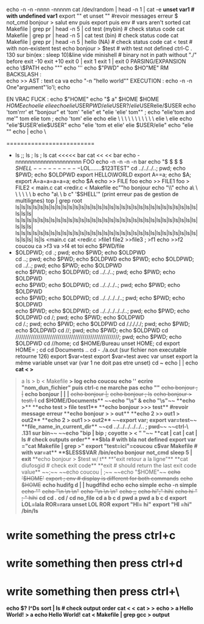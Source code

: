 echo -n -n -nnnn -nnnnm
cat /dev/random | head -n 1 | cat -e
**unset var1 # with undefined var1**
export "" et unset "" #revoir messages erreur
$
not_cmd bonjour > salut
env puis export puis env # vars aren't sorted
cat Makefile | grep pr | head -n 5 | cd test (mybin) # check status code
cat Makefile | grep pr | head -n 5 | cat test (bin) # check status code
cat Makefile | grep pr | head -n 5 | hello (NA) # check status code
cat < test # with non-existent test
echo bonjour > $test # with test not defined
ctrl-C . 130 sur bin(ex : sleep 10)&line vide
minishell # binary not in path without "./" before
exit -10
exit +10
exit 0 | exit 1
exit 1 | exit 0
PARSING/EXPANSION
echo \\\$PATH
echo \"\"\"
echo \'\'\'
echo $"PWD"
echo $HO"ME"
RM BACKSLASH :  
echo \>\>
AST :
<coucou echo ca va
echo coucou >text ca va
echo "-n "hello      world""
EXECUTION :
echo -n -n One"argument"'lo'l; echo

EN VRAC FUCK :
echo $"HOME"
echo "$     a"
$HOME $HOME $HOME
echo elie \ elie
echo elie$USER$PWD/elie$USER$?/elie$USERelie/$USER
echo 'tom'rrr' et "bonjour" et 'tom' "elie" et "elie 'elie' tom"" ; echo "elie'tom and me'" tom elie 	tom ; echo 'tom' elie
echo elie \ \ \ \ \ \ \ \ \ \ \ elie \ elie
echo "elie'$USER'elie$USER"
echo "elie 'tom et elie' elie $USER/elie"
echo "elie ""
echo |
echo \
>
=========================
-	ls ;; ls
     ; ls ; ls
     cat <<<<< bar
     cat << << bar
     echo -nnnnnnnnnnnnnnnnnnnnn FOO
     echo -n -n -n -n bar
     echo "$ $ $ $ $SHELL----------$LOL.......$123TEST"
     cd ../../../..; pwd; echo $PWD; echo $OLDPWD
     export HELLO\WORLD
     export A==a; echo $A; export A=a=a=a=a=a; echo $A
     echo >> FILE foo
     echo >> FILE1 foo > FILE2
     < main.c cat <redir.c < Makefile
     ec""ho bonjour
     echo "\\"
     echo a\ \ \ \ \ \ \ b
     echo "a\ \ b c" '$SHELL'" (print erreur pas de gestion de multilignes)
     top | grep root
     ls|ls|ls|ls|ls|ls|ls|ls|ls|ls|ls|ls|ls|ls|ls|ls|ls|ls|ls|ls|ls|ls|ls|ls|ls|ls|ls|ls|ls|ls|ls|ls|ls|ls|
     ls|ls|ls|ls|ls|ls|ls|ls|ls|ls|ls|ls|ls|ls|ls|ls|ls|ls|ls|ls|ls|ls|ls|ls|ls|ls|ls|ls|ls|ls|ls|ls|ls|ls|
     ls|ls|ls|ls|ls|ls|ls|ls|ls|ls|ls|ls|ls|ls|ls|ls|ls|ls|ls|ls|ls|ls|ls|ls|ls|ls|ls|ls|ls|ls|ls|ls|ls|ls|
     ls|ls
     <main.c cat <redir.c >file1 <Makefile >file2 >>file3 ; >f1 echo >>f2 coucou ca >f3 va >f4 et toi
     echo $PWD/file
-	$OLDPWD; cd .; pwd; echo $PWD; echo $OLDPWD      
     cd ..; pwd; echo $PWD; echo $OLDPWD
     echo $PWD; echo $OLDPWD; cd ../..; pwd; echo $PWD; echo $OLDPWD                                                    
     echo $PWD; echo $OLDPWD; cd ../../..; pwd; echo $PWD; echo $OLDPWD                                                 
     echo $PWD; echo $OLDPWD; cd ../../../..; pwd; echo $PWD; echo $OLDPWD                                              
     echo $PWD; echo $OLDPWD; cd ../../../../..; pwd; echo $PWD; echo $OLDPWD                                           
     echo $PWD; echo $OLDPWD; cd ../../../../../..; pwd; echo $PWD; echo $OLDPWD
     cd /; pwd; echo $PWD; echo $OLDPWD                                     
     cd /.; pwd; echo $PWD; echo $OLDPWD
     cd /././././; pwd; echo $PWD; echo $OLDPWD
     cd //; pwd; echo $PWD; echo $OLDPWD
     cd //////////////////////////////////////////////////////; pwd; echo $PWD; echo $OLDPWD
     cd //home;
     cd $HOME/Bureau
     unset HOME; cd
     export HOME= ; cd
     cd Documents ..
     cd -
     ./a.out (sur fichier non executable retourne 126)
     export $var=test
     export $var=test avec var unset
     export la même variable
     unset var (var 1 ne doit pas etre unset)
cd ~
echo |
| echo
**cat < >**
> a ls > b < Makefile
**> log echo coucou**
**echo ''**
**ecrire "nom_dun_fichier" puis ctrl-c ne marche pas**
**echo ""**
~~echo bonjour ; |~~
**echo bonjour | |**
**|**
~~echo bonjour |;~~
~~echo bonjour ; ls~~
~~echo bonjour > test\ 1~~
**cd $HOME/Documents**
~~echo "\s" & echo "\s"~~
**echo >**
**echo test > file test1**
**echo bonjour >>> test** #revoir message erreur
**echo bonjour > > out**
**echo 2 >> out1 > out2**
**echo 2 > out1 >> out2**
~~export var; export var=test~~
**file_name_in_current_dir**
~~cd ../../../../../.. ; pwd~~
~~ctrl-\ .131 sur bin~~
~~echo "bip | bip ; coyotte > < " "~~
**cat | cat | cat | ls # check outputs order**
**$bla # with bla not defined**
**export var ="cat Makefile | grep >"**
**export "test=ici"=coucou**
**c$var Makefile # with var=at**
**$LESS$VAR**
**/bin/echo bonjour**
**not_cmd**
**sleep 5 | exit**
**echo bonjour > $test w/ t**
**"exit retour a la ligne"**
**cat diufosgid # check exit code**
**exit # should return the last exit code value**
~~;~~
~~echo coucou | ;~~
~~echo "$HOME"~~
~~echo '$HOME'~~
~~export ; env # display is different for both commands~~
~~echo $HOME~~
**echo hudifg d | | hugdfihd**
**echo**
**echo simple**
**echo -n simple**
~~echo "\"~~
~~echo "\n \n \n"~~
~~echo "\n \n \\n"~~
~~echo ;;~~
~~echo hi";" hihi~~
~~echo hi " ; " hihi~~
**cd**
**cd .**
**cd /**
**cd no_file**
**cd a b c d**
**pwd a**
**pwd a b c d**
**export LOL=lala ROR=rara**
**unset LOL ROR**
**export "HI= hi"**
**export "HI =hi"**
**/bin/ls**
# write something the press ctrl+c
# write something then press ctrl+d
# write something then press ctrl+\
**echo $?**
**l^Ds**
**sort | ls # check output order**
**cat < <**
**cat > >**
**echo > a Hello World!**
**> a echo Hello World!**
**cat < Makefile | grep gcc > output**